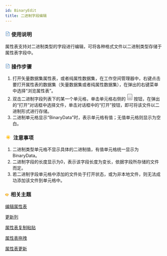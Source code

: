 ```yaml
---
id: BinaryEdit
title: 二进制字段编辑
---
```

### ![](../../img/read.gif) 使用说明

属性表支持对二进制类型的字段进行编辑，可将各种格式文件以二进制类型存储于属性表字段中。

### ![](../../img/read.gif) 操作步骤

  1. 打开矢量数据集属性表，或者纯属性数据集，在工作空间管理器中，右键点击要打开属性表的数据集（矢量数据集或者纯属性数据集），在弹出的右键菜单中选择“浏览属性表”。
  2. 双击二进制字段列表下的某一个单元格，单击单元格右侧的 ![](../../img/Select.png) 按钮，在弹出的“打开”对话框中选择文件，单击对话框中的“打开”按钮，即可将该文件以二进制形式进行存储。
  3. 二进制单元格显示“BinaryData”时，表示单元格有值；无值单元格则显示为空白。

### ![](../../img/note.png) 注意事项

  1. 二进制类型单元格不显示具体的二进制值，有值单元格统一显示为 BinaryData。
  2. 二进制字段的长度显示为0，表示该字段长度为变长，依据字段所存储的文件而定。
  3. 若二进制字段单元格中添加的文件处于打开状态，或为非本地文件，则无法成功添加该文件到单元格中。

### ![](../../img/seealso.png) 相关主题

  [编辑属性表](Editgroup)

  [更新列](UpdateButton)

  [属性表复制粘贴](CopyAndPaste)

  [属性表拖拽](DragTabular)

  [属性表更新](UpdateTabular)

